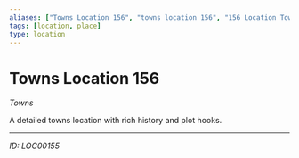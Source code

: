 ```yaml
---
aliases: ["Towns Location 156", "towns location 156", "156 Location Towns"]
tags: [location, place]
type: location
---
```


# Towns Location 156

*Towns*

A detailed towns location with rich history and plot hooks.

---
*ID: LOC00155*